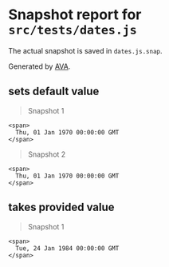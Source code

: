# Snapshot report for `src/tests/dates.js`

The actual snapshot is saved in `dates.js.snap`.

Generated by [AVA](https://avajs.dev).

## sets default value

> Snapshot 1

    <span>
      Thu, 01 Jan 1970 00:00:00 GMT
    </span>

> Snapshot 2

    <span>
      Thu, 01 Jan 1970 00:00:00 GMT
    </span>

## takes provided value

> Snapshot 1

    <span>
      Tue, 24 Jan 1984 00:00:00 GMT
    </span>
